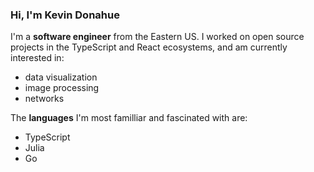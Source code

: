 ### Hi, I'm Kevin Donahue

I'm a **software engineer** from the Eastern US. I worked on open source projects in the TypeScript and React ecosystems, and am currently interested in:

- data visualization
- image processing
- networks

The **languages** I'm most familliar and fascinated with are:

- TypeScript
- Julia
- Go

